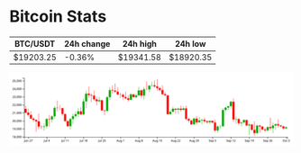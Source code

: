 # Bitcoin Stats

BTC/USDT|24h change|24h high|24h low|
|---|---|---|---|
|$19203.25|-0.36%|$19341.58|$18920.35|

<img src="./chart.svg">
